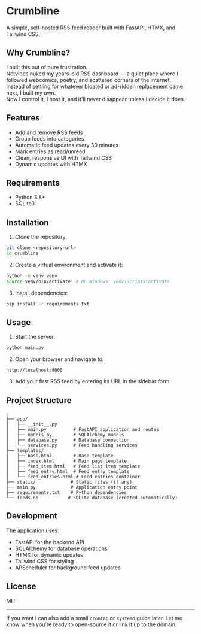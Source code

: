 # Crumbline

A simple, self-hosted RSS feed reader built with FastAPI, HTMX, and Tailwind CSS.

## Why Crumbline?

I built this out of pure frustration.  
Netvibes nuked my years-old RSS dashboard — a quiet place where I followed webcomics, poetry, and scattered corners of the internet.  
Instead of settling for whatever bloated or ad-ridden replacement came next, I built my own.  
Now I control it, I host it, and it'll never disappear unless I decide it does.

## Features

- Add and remove RSS feeds
- Group feeds into categories
- Automatic feed updates every 30 minutes
- Mark entries as read/unread
- Clean, responsive UI with Tailwind CSS
- Dynamic updates with HTMX

## Requirements

- Python 3.8+
- SQLite3

## Installation

1. Clone the repository:
```bash
git clone <repository-url>
cd crumbline
```

2. Create a virtual environment and activate it:
```bash
python -m venv venv
source venv/bin/activate  # On Windows: venv\Scripts\activate
```

3. Install dependencies:
```bash
pip install -r requirements.txt
```

## Usage

1. Start the server:
```bash
python main.py
```

2. Open your browser and navigate to:
```
http://localhost:8000
```

3. Add your first RSS feed by entering its URL in the sidebar form.

## Project Structure

```
.
├── app/
│   ├── __init__.py
│   ├── main.py          # FastAPI application and routes
│   ├── models.py        # SQLAlchemy models
│   ├── database.py      # Database connection
│   └── services.py      # Feed handling services
├── templates/
│   ├── base.html        # Base template
│   ├── index.html       # Main page template
│   ├── feed_item.html   # Feed list item template
│   ├── feed_entry.html  # Feed entry template
│   └── feed_entries.html # Feed entries container
├── static/             # Static files (if any)
├── main.py             # Application entry point
├── requirements.txt    # Python dependencies
└── feeds.db           # SQLite database (created automatically)
```

## Development

The application uses:
- FastAPI for the backend API
- SQLAlchemy for database operations
- HTMX for dynamic updates
- Tailwind CSS for styling
- APScheduler for background feed updates

## License

MIT

---

If you want I can also add a small `crontab` or `systemd` guide later. Let me know when you're ready to open-source it or link it up to the domain.